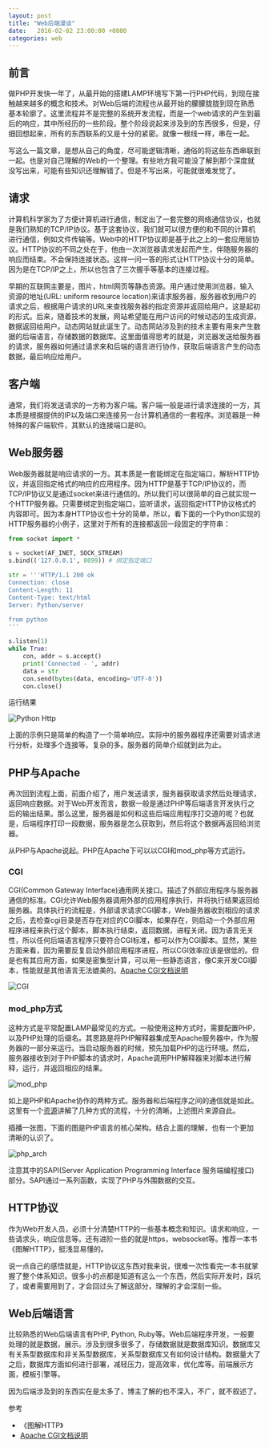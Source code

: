 ```yaml
---
layout: post
title: "Web后端漫谈"
date:   2016-02-02 23:00:00 +0800
categories: web
---
```

## 前言
做PHP开发快一年了，从最开始的搭建LAMP环境写下第一行PHP代码，到现在接触越来越多的概念和技术。对Web后端的流程也从最开始的朦朦胧胧到现在熟悉基本轮廓了。这里流程并不是完整的系统开发流程，而是一个web请求的产生到最后的响应，其中所经历的一些阶段。整个阶段说起来涉及到的东西很多，但是，仔细回想起来，所有的东西联系的又是十分的紧密。就像一根线一样，串在一起。

写这么一篇文章，是想从自己的角度，尽可能逻辑清晰，通俗的将这些东西串联到一起。也是对自己理解的Web的一个整理。有些地方我可能没了解到那个深度就没写出来，可能有些知识还理解错了。但是不写出来，可能就很难发觉了。

## 请求
计算机科学家为了方便计算机进行通信，制定出了一套完整的网络通信协议，也就是我们熟知的TCP/IP协议。基于这套协议，我们就可以很方便的和不同的计算机进行通信，例如文件传输等。Web中的HTTP协议即是基于此之上的一套应用层协议。HTTP协议的不同之处在于，他由一次浏览器请求发起而产生，伴随服务器的响应而结束。不会保持连接状态。这样一问一答的形式让HTTP协议十分的简单。因为是在TCP/IP之上，所以也包含了三次握手等基本的连接过程。

早期的互联网主要是，图片，html网页等静态资源。用户通过使用浏览器，输入资源的地址(URL: uniform resource location)来请求服务器，服务器收到用户的请求之后，根据用户请求的URL来查找服务器的指定资源并返回给用户。这是起初的形式。后来，随着技术的发展，网站希望能在用户访问的时候动态的生成资源，数据返回给用户。动态网站就此诞生了。动态网站涉及到的技术主要有用来产生数据的后端语言，存储数据的数据库。这里面值得思考的就是，浏览器发送给服务器的请求，服务器如何通过请求来和后端的语言进行协作，获取后端语言产生的动态数据，最后响应给用户。

## 客户端
通常，我们将发送请求的一方称为客户端。客户端一般是进行请求连接的一方，其本质是根据提供的IP以及端口来连接另一台计算机通信的一套程序。浏览器是一种特殊的客户端软件，其默认的连接端口是80。

## Web服务器
Web服务器就是响应请求的一方。其本质是一套能绑定在指定端口，解析HTTP协议，并返回指定格式的响应的应用程序。因为HTTP是基于TCP/IP协议的，而TCP/IP协议又是通过socket来进行通信的。所以我们可以很简单的自己就实现一个HTTP服务器。只需要绑定到指定端口，监听请求，返回指定HTTP协议格式的内容即可。因为本身HTTP协议也十分的简单，所以，看下面的一个Python实现的HTTP服务器的小例子，这里对于所有的连接都返回一段固定的字符串：
```python
from socket import *

s = socket(AF_INET, SOCK_STREAM)
s.bind(('127.0.0.1', 8099)) # 绑定指定端口

str = '''HTTP/1.1 200 ok
Connection: close
Content-Length: 11
Content-Type: text/html
Server: Python/server

from python
'''

s.listen(1)
while True:
    con, addr = s.accept()
    print('Connected - ', addr)
    data = str
    con.send(bytes(data, encoding='UTF-8'))
    con.close()
```
运行结果

![Python Http]({{site.baseurl}}/static/assert/imgs/from_http_1.png)

上面的示例只是简单的构造了一个简单响应。实际中的服务器程序还需要对请求进行分析，处理多个连接等。复杂的多。服务器的简单介绍就到此为止。

## PHP与Apache
再次回到流程上面，前面介绍了，用户发送请求，服务器获取请求然后处理请求，返回响应数据。对于Web开发而言，数据一般是通过PHP等后端语言开发执行之后的输出结果。那么这里，服务器是如何和这些后端应用程序打交道的呢？也就是，后端程序打印一段数据，服务器是怎么获取到，然后将这个数据再返回给浏览器。

从PHP与Apache说起。PHP在Apache下可以以CGI和mod_php等方式运行。

### CGI
CGI(Common Gateway Interface)通用网关接口。描述了外部应用程序与服务器通信的标准。CGI允许Web服务器调用外部的应用程序执行，并将执行结果返回给服务器。具体执行的流程是，外部请求请求CGI脚本，Web服务器收到相应的请求之后，去检查cgi目录是否存在对应的CGI脚本，如果存在，则启动一个外部应用程序进程来执行这个脚本，脚本执行结束，返回数据，进程关闭。因为语言无关性，所以任何后端语言程序只要符合CGI标准，都可以作为CGI脚本。显然，某些方面来看，因为需要反复启动外部应用程序进程，所以CGI效率应该是很低的。但是也有其应用方面，如果是密集型计算，可以用一些静态语言，像C来开发CGI脚本，性能就是其他语言无法媲美的。[Apache CGI文档说明](https://httpd.apache.org/docs/2.2/howto/cgi.html)

![CGI]({{site.baseurl}}/static/assert/imgs/from_http_2.jpg)

### mod_php方式
这种方式是平常配置LAMP最常见的方式。一般使用这种方式时，需要配置PHP，以及PHP处理的后缀名。其思路是将PHP解释器集成至Apache服务器中，作为服务器的一部分来运行。当启动服务器的时候，预先加载PHP的运行环境。然后，服务器接收到对于PHP脚本的请求时，Apache调用PHP解释器来对脚本进行解释，运行，并返回相应的结果。

![mod_php]({{site.baseurl}}/static/assert/imgs/from_http_3.jpg)

如上是PHP和Apache协作的两种方式。服务器和后端程序之间的通信就是如此。这里有一个[资源](http://www.slideshare.net/aimeemaree/a-look-at-fastcgi-modphp-architecture)讲解了几种方式的流程，十分的清晰。上述图片来源自此。

插播一张图，下面的图是PHP语言的核心架构。结合上面的理解，也有一个更加清晰的认识了。

![php_arch]({{site.baseurl}}/static/assert/imgs/from_http_4.png)

注意其中的SAPI(Server Application Programming Interface 服务端编程接口)部分。SAPI通过一系列函数，实现了PHP与外围数据的交互。

## HTTP协议

作为Web开发人员，必须十分清楚HTTP的一些基本概念和知识。请求和响应，一些请求头，响应信息等。还有进阶一些的就是https，websocket等。推荐一本书《图解HTTP》，挺浅显易懂的。

说一点自己的感悟就是，HTTP协议这东西对我来说，很难一次性看完一本书就掌握了整个体系知识。很多小的点都是知道有这么一个东西，然后实际开发时，踩坑了，或者需要用到了，才会回过头了解这部分，理解的才会深刻一些。

## Web后端语言
比较熟悉的Web后端语言有PHP, Python, Ruby等。Web后端程序开发，一般要处理的就是数据，展示。涉及到很多很多了，存储数据就是数据库知识。数据库又有关系型数据库和非关系型数据库，关系型数据库又有如何设计结构。数据量大了之后，数据库方面如何进行部署，减轻压力，提高效率，优化库等。前端展示方面，模板引擎等。

因为后端涉及到的东西实在是太多了，博主了解的也不深入，不广，就不叙述了。

参考

* 《图解HTTP》
* [Apache CGI文档说明](https://httpd.apache.org/docs/2.2/howto/cgi.html)
